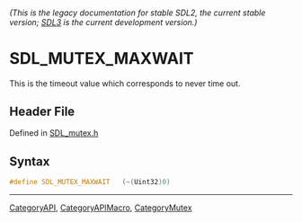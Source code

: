 ###### (This is the legacy documentation for stable SDL2, the current stable version; [SDL3](https://wiki.libsdl.org/SDL3/) is the current development version.)
# SDL_MUTEX_MAXWAIT

This is the timeout value which corresponds to never time out.

## Header File

Defined in [SDL_mutex.h](https://github.com/libsdl-org/SDL/blob/SDL2/include/SDL_mutex.h)

## Syntax

```c
#define SDL_MUTEX_MAXWAIT   (~(Uint32)0)
```

----
[CategoryAPI](CategoryAPI), [CategoryAPIMacro](CategoryAPIMacro), [CategoryMutex](CategoryMutex)


